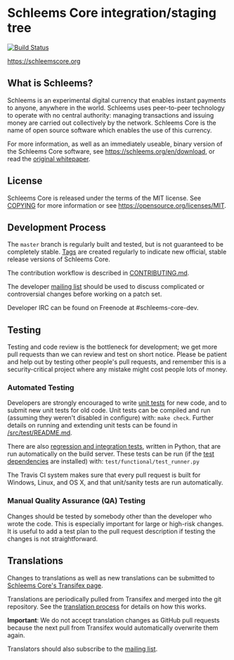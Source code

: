 Schleems Core integration/staging tree
=====================================

[![Build Status](https://travis-ci.org/schleems/schleems.svg?branch=master)](https://travis-ci.org/schleems/schleems)

https://schleemscore.org

What is Schleems?
----------------

Schleems is an experimental digital currency that enables instant payments to
anyone, anywhere in the world. Schleems uses peer-to-peer technology to operate
with no central authority: managing transactions and issuing money are carried
out collectively by the network. Schleems Core is the name of open source
software which enables the use of this currency.

For more information, as well as an immediately useable, binary version of
the Schleems Core software, see https://schleems.org/en/download, or read the
[original whitepaper](https://schleemscore.org/schleems.pdf).

License
-------

Schleems Core is released under the terms of the MIT license. See [COPYING](COPYING) for more
information or see https://opensource.org/licenses/MIT.

Development Process
-------------------

The `master` branch is regularly built and tested, but is not guaranteed to be
completely stable. [Tags](https://github.com/schleems/schleems/tags) are created
regularly to indicate new official, stable release versions of Schleems Core.

The contribution workflow is described in [CONTRIBUTING.md](CONTRIBUTING.md).

The developer [mailing list](https://lists.linuxfoundation.org/mailman/listinfo/schleems-dev)
should be used to discuss complicated or controversial changes before working
on a patch set.

Developer IRC can be found on Freenode at #schleems-core-dev.

Testing
-------

Testing and code review is the bottleneck for development; we get more pull
requests than we can review and test on short notice. Please be patient and help out by testing
other people's pull requests, and remember this is a security-critical project where any mistake might cost people
lots of money.

### Automated Testing

Developers are strongly encouraged to write [unit tests](src/test/README.md) for new code, and to
submit new unit tests for old code. Unit tests can be compiled and run
(assuming they weren't disabled in configure) with: `make check`. Further details on running
and extending unit tests can be found in [/src/test/README.md](/src/test/README.md).

There are also [regression and integration tests](/test), written
in Python, that are run automatically on the build server.
These tests can be run (if the [test dependencies](/test) are installed) with: `test/functional/test_runner.py`

The Travis CI system makes sure that every pull request is built for Windows, Linux, and OS X, and that unit/sanity tests are run automatically.

### Manual Quality Assurance (QA) Testing

Changes should be tested by somebody other than the developer who wrote the
code. This is especially important for large or high-risk changes. It is useful
to add a test plan to the pull request description if testing the changes is
not straightforward.

Translations
------------

Changes to translations as well as new translations can be submitted to
[Schleems Core's Transifex page](https://www.transifex.com/projects/p/schleems/).

Translations are periodically pulled from Transifex and merged into the git repository. See the
[translation process](doc/translation_process.md) for details on how this works.

**Important**: We do not accept translation changes as GitHub pull requests because the next
pull from Transifex would automatically overwrite them again.

Translators should also subscribe to the [mailing list](https://groups.google.com/forum/#!forum/schleems-translators).
